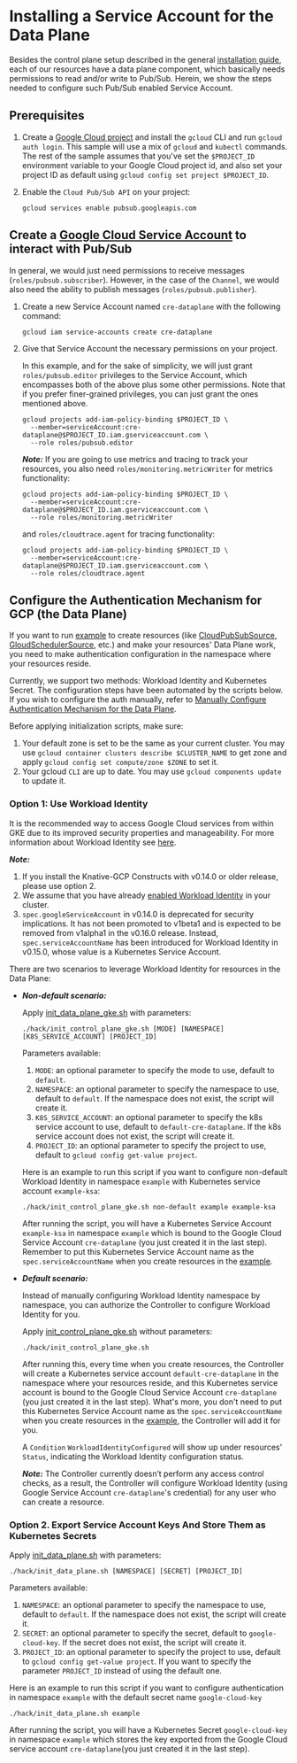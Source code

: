 # Installing a Service Account for the Data Plane

Besides the control plane setup described in the general
[installation guide](./install-knative-gcp.md), each of our resources have a
data plane component, which basically needs permissions to read and/or write to
Pub/Sub. Herein, we show the steps needed to configure such Pub/Sub enabled
Service Account.

## Prerequisites

1. Create a
   [Google Cloud project](https://cloud.google.com/resource-manager/docs/creating-managing-projects)
   and install the `gcloud` CLI and run `gcloud auth login`. This sample will
   use a mix of `gcloud` and `kubectl` commands. The rest of the sample assumes
   that you've set the `$PROJECT_ID` environment variable to your Google Cloud
   project id, and also set your project ID as default using
   `gcloud config set project $PROJECT_ID`.

1. Enable the `Cloud Pub/Sub API` on your project:

   ```shell
   gcloud services enable pubsub.googleapis.com
   ```

## Create a [Google Cloud Service Account](https://console.cloud.google.com/iam-admin/serviceaccounts/project) to interact with Pub/Sub

In general, we would just need permissions to receive messages
(`roles/pubsub.subscriber`). However, in the case of the `Channel`, we would
also need the ability to publish messages (`roles/pubsub.publisher`).

1. Create a new Service Account named `cre-dataplane` with the following
   command:

   ```shell
   gcloud iam service-accounts create cre-dataplane
   ```

1. Give that Service Account the necessary permissions on your project.

   In this example, and for the sake of simplicity, we will just grant
   `roles/pubsub.editor` privileges to the Service Account, which encompasses
   both of the above plus some other permissions. Note that if you prefer
   finer-grained privileges, you can just grant the ones mentioned above.

   ```shell
   gcloud projects add-iam-policy-binding $PROJECT_ID \
     --member=serviceAccount:cre-dataplane@$PROJECT_ID.iam.gserviceaccount.com \
     --role roles/pubsub.editor
   ```

   **_Note:_** If you are going to use metrics and tracing to track your
   resources, you also need `roles/monitoring.metricWriter` for metrics
   functionality:

   ```shell
   gcloud projects add-iam-policy-binding $PROJECT_ID \
     --member=serviceAccount:cre-dataplane@$PROJECT_ID.iam.gserviceaccount.com \
     --role roles/monitoring.metricWriter
   ```
   and `roles/cloudtrace.agent` for tracing functionality:

   ```shell
   gcloud projects add-iam-policy-binding $PROJECT_ID \
     --member=serviceAccount:cre-dataplane@$PROJECT_ID.iam.gserviceaccount.com \
     --role roles/cloudtrace.agent
   ```

## Configure the Authentication Mechanism for GCP (the Data Plane)

If you want to run [example](https://github.com/google/knative-gcp/tree/master/docs/examples)
to create resources (like [CloudPubSubSource](../examples/cloudpubsubsource/README.md),
[GloudSchedulerSource](../examples/cloudschedulersource/README.md), etc.) and make your resources'
Data Plane work, you need to make authentication configuration in the namespace where your resources reside.

Currently, we support two methods: Workload Identity and Kubernetes Secret. The
configuration steps have been automated by the scripts below. If you wish to
configure the auth manually, refer to
[Manually Configure Authentication Mechanism for the Data Plane](./authentication-mechanisms-gcp.md/#authentication-mechanism-for-the-data-plane).

Before applying initialization scripts, make sure:

1. Your default zone is set to be the same as your current cluster. You may use
   `gcloud container clusters describe $CLUSTER_NAME` to get zone and apply
   `gcloud config set compute/zone $ZONE` to set it.
1. Your gcloud `CLI` are up to date. You may use `gcloud components update` to
   update it.
### Option 1: Use Workload Identity

It is the recommended way to access Google Cloud services from within GKE due to
its improved security properties and manageability. For more information about
Workload Identity see
[here](https://cloud.google.com/kubernetes-engine/docs/how-to/workload-identity).

**_Note:_**

1. If you install the Knative-GCP Constructs with v0.14.0 or older release,
   please use option 2.
2. We assume that you have already [enabled Workload Identity](../install/authentication-mechanisms-gcp.md/#option-1-recommended-workload-identity)
   in your cluster.
3. `spec.googleServiceAccount` in v0.14.0 is deprecated for security
   implications. It has not been promoted to v1beta1 and is expected to be
   removed from v1alpha1 in the v0.16.0 release. Instead,
   `spec.serviceAccountName` has been introduced for Workload Identity in
   v0.15.0, whose value is a Kubernetes Service Account.

There are two scenarios to leverage Workload Identity for resources in the Data
Plane:

- **_Non-default scenario:_**

  Apply [init_data_plane_gke.sh](../../hack/init_data_plane_gke.sh) with parameters:

  ```shell
  ./hack/init_control_plane_gke.sh [MODE] [NAMESPACE] [K8S_SERVICE_ACCOUNT] [PROJECT_ID]
  ```
  Parameters available:

  1. `MODE`: an optional parameter to specify the mode to use, default to `default`.
  1. `NAMESPACE`: an optional parameter to specify the namespace to use, default to `default`.
  If the namespace does not exist, the script will create it.
  1. `K8S_SERVICE_ACCOUNT`: an optional parameter to specify the k8s service account to use, default to `default-cre-dataplane`.
  If the k8s service account does not exist, the script will create it.
  1. `PROJECT_ID`: an optional parameter to specify the project to use, default to
     `gcloud config get-value project`.

  Here is an example to run this script if you want to configure non-default Workload Identity
  in namespace `example` with Kubernetes service account `example-ksa`:

  ```shell
  ./hack/init_control_plane_gke.sh non-default example example-ksa
  ```

  After running the script, you will have a Kubernetes Service Account `example-ksa` in namespace `example`
  which is bound to the Google Cloud Service Account `cre-dataplane` (you just created it in the last step).
  Remember to put this Kubernetes Service Account name as the `spec.serviceAccountName`
  when you create resources in the
  [example](https://github.com/google/knative-gcp/tree/master/docs/examples).

- **_Default scenario:_**

  Instead of manually configuring Workload Identity namespace by namespace,
  you can authorize the Controller to configure Workload Identity for you.

  Apply [init_control_plane_gke.sh](../../hack/init_control_plane_gke.sh) without parameters:

  ```shell
  ./hack/init_control_plane_gke.sh
  ```

  After running this, every time when you create resources,
  the Controller will create a Kubernetes service account `default-cre-dataplane` in the
  namespace where your resources reside, and this Kubernetes service account
  is bound to the Google Cloud Service Account `cre-dataplane` (you just created it in the last step).
  What's more, you don't need to put this Kubernetes Service Account name as the `spec.serviceAccountName`
  when you create resources in the
  [example](https://github.com/google/knative-gcp/tree/master/docs/examples), the Controller will add it for you.

  A `Condition` `WorkloadIdentityConfigured` will show up under resources'
  `Status`, indicating the Workload Identity configuration status.

  **_Note:_** The Controller currently doesn’t perform any access control checks,
as a result, the Controller will configure Workload Identity (using Google Service Account
`cre-dataplane`'s credential) for any user who can create a resource.

### Option 2. Export Service Account Keys And Store Them as Kubernetes Secrets

Apply [init_data_plane.sh](../../hack/init_data_plane.sh) with parameters:

```shell
./hack/init_data_plane.sh [NAMESPACE] [SECRET] [PROJECT_ID]
```
Parameters available:
1.  `NAMESPACE`: an optional parameter to specify the namespace to use, default to `default`.
If the namespace does not exist, the script will create it.
1.  `SECRET`: an optional parameter to specify the secret, default to `google-cloud-key`.
If the secret does not exist, the script will create it.
1.  `PROJECT_ID`: an optional parameter to specify the project to use, default
    to `gcloud config get-value project`. If you want to specify the parameter
    `PROJECT_ID` instead of using the default one.

Here is an example to run this script if you want to configure authentication
in namespace `example` with the default secret name `google-cloud-key`

```shell
./hack/init_data_plane.sh example
```

After running the script, you will have a Kubernetes Secret `google-cloud-key`
in namespace `example` which stores the key exported from the Google Cloud service account
`cre-dataplane`(you just created it in the last step).
